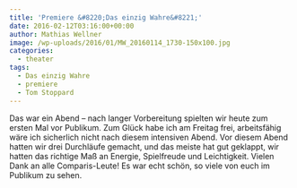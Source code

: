 ```yaml
---
title: 'Premiere &#8220;Das einzig Wahre&#8221;'
date: 2016-02-12T03:16:00+00:00
author: Mathias Wellner
image: /wp-uploads/2016/01/MW_20160114_1730-150x100.jpg
categories:
  - theater
tags:
  - Das einzig Wahre
  - premiere
  - Tom Stoppard
---
```

Das war ein Abend &ndash; nach langer Vorbereitung spielten wir heute zum ersten Mal vor Publikum. Zum Glück habe ich am Freitag frei, arbeitsfähig wäre ich sicherlich nicht nach diesem intensiven Abend. Vor diesem Abend hatten wir drei Durchläufe gemacht, und das meiste hat gut geklappt, wir hatten das richtige Maß an Energie, Spielfreude und Leichtigkeit. Vielen Dank an alle Comparis-Leute! Es war echt schön, so viele von euch im Publikum zu sehen.